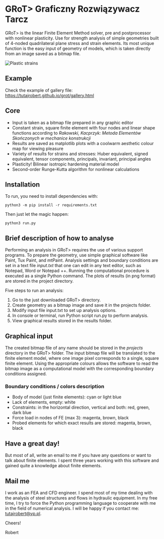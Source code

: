 # GRoT> Graficzny Rozwiązywacz Tarcz
GRoT> is the linear Finite Element Method solver, pre and postprocessor with nonlinear plasticity. Use for strength analysis of simple geometries built of 4-noded quadrilateral plane stress and strain elements. Its most unique function is the easy input of geometry of models, which is taken directly from an image saved as a bitmap file.

![Plastic strains](https://tutajrobert.github.io/grot/pl_strain.png "Plastic strains plot")

## Example
Check the example of gallery file:</br>
https://tutajrobert.github.io/grot/gallery.html</br>

## Core
- Input is taken as a bitmap file prepared in any graphic editor
- Constant strain, square finite element with four nodes and linear shape functions according to *Rakowski, Kacprzyk: Metoda Elementów Skończonych w mechanice konstrukcji*
- Results are saved as matplotlib plots with a coolwarm aesthetic colour map for viewing pleasure
- Variety of results for strains and stresses: Huber equivalent, signed equivalent, tensor components, principals, invariant, principal angles
- Plasticity! Bilinear isotropic hardening material model
- Second-order Runge-Kutta algorithm for nonlinear calculations

## Installation
To run, you need to install dependencies with: 
```
python3 -m pip install -r requirements.txt
```
Then just let the magic happen:
```
python3 run.py
```

## Brief description of how to analyse

Performing an analysis in GRoT> requires the use of various support programs. To prepare the geometry, use simple graphical software like Paint, Tux Paint, and mtPaint. Analysis settings and boundary conditions are set in a text file *input.txt* that one can edit in any text editor, such as Notepad, Word or Notepad ++. Running the computational procedure is executed as a single Python command. The plots of results (in png format) are stored in the project directory.

Five steps to run an analysis:
1. Go to the just downloaded GRoT> directory.
2. Create geometry as a bitmap image and save it in the projects folder.
3. Modify input file input.txt to set up analysis options.
4. In console or terminal, run Python script run.py to perform analysis.
5. View graphical results stored in the results folder.

## Graphical input

The created bitmap file of any name should be stored in the *projects* directory in the GRoT> folder. The input bitmap file will be translated to the finite element model, where one image pixel corresponds to a single, square finite element. Using the appropriate colours allows the software to read the bitmap image as a computational model with the corresponding boundary conditions assigned.

### Boundary conditions / colors description

- Body of model (just finite elements): cyan or light blue
- Lack of elements, empty: white
- Constraints: in the horizontal direction, vertical and both: red, green, dark blue
- Force load in nodes of FE (max 3): magenta, brown, black
- Probed elements for which exact results are stored: magenta, brown, black

## Have a great day!
But most of all, write an email to me if you have any questions or want to talk about finite elements. I spent three years working with this software and gained quite a knowledge about finite elements.

## Mail me
I work as an FEA and CFD engineer. I spend most of my time dealing with the analysis of steel structures and flows in hydraulic equipment. In my free time, I try to force the Python programming language to cooperate with me in the field of numerical analysis. I will be happy if you contact me: tutajrobert@vp.pl.

Cheers!

Robert
